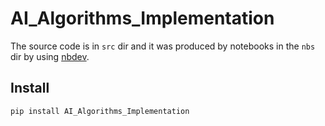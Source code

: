 # AI_Algorithms_Implementation

<!-- WARNING: THIS FILE WAS AUTOGENERATED! DO NOT EDIT! -->

The source code is in `src` dir and it was produced by notebooks in the
`nbs` dir by using [nbdev](https://nbdev.fast.ai/).

## Install

``` sh
pip install AI_Algorithms_Implementation
```

